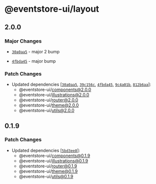 # @eventstore-ui/layout

## 2.0.0

### Major Changes

-   [`30a0aa5`](https://github.com/teamchong/Design-System/commit/30a0aa51e53186a7a20e738c1efd59f568ca583a) - major 2 bump

-   [`4fbda45`](https://github.com/teamchong/Design-System/commit/4fbda45f30dce3d2ceaf855aa8b981959b289dae) - major bump

### Patch Changes

-   Updated dependencies [[`30a0aa5`](https://github.com/teamchong/Design-System/commit/30a0aa51e53186a7a20e738c1efd59f568ca583a), [`39c156c`](https://github.com/teamchong/Design-System/commit/39c156c58c6dc5e45bbcc32cb1f1e84ea7dcbe7c), [`4fbda45`](https://github.com/teamchong/Design-System/commit/4fbda45f30dce3d2ceaf855aa8b981959b289dae), [`9c4a01b`](https://github.com/teamchong/Design-System/commit/9c4a01bf005bd428a2969a4437190deceed14a7d), [`812b6aa`](https://github.com/teamchong/Design-System/commit/812b6aaaad33c86bc032a944cdaec24f1d6b874f)]:
    -   @eventstore-ui/components@2.0.0
    -   @eventstore-ui/illustrations@2.0.0
    -   @eventstore-ui/router@2.0.0
    -   @eventstore-ui/theme@2.0.0
    -   @eventstore-ui/utils@2.0.0

## 0.1.9

### Patch Changes

-   Updated dependencies [[`5bd3ee8`](https://github.com/teamchong/Design-System/commit/5bd3ee8d0e1716dea8a84cac9abd329f567f3ac6)]:
    -   @eventstore-ui/components@0.1.9
    -   @eventstore-ui/illustrations@0.1.9
    -   @eventstore-ui/router@0.1.9
    -   @eventstore-ui/theme@0.1.9
    -   @eventstore-ui/utils@0.1.9
